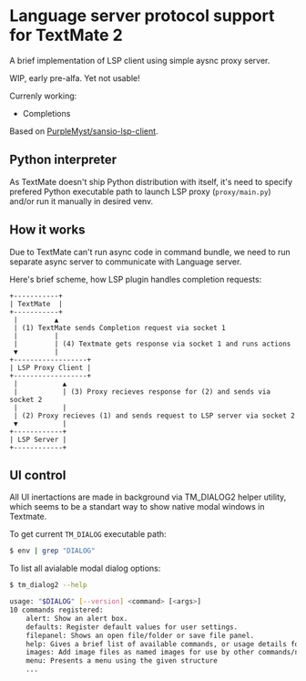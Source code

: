 # Language server protocol support for TextMate 2

A brief implementation of LSP client using simple aysnc proxy server.

WIP, early pre-alfa. Yet not usable!

Currenly working:

* Completions

Based on [PurpleMyst/sansio-lsp-client](https://github.com/PurpleMyst/sansio-lsp-client).

## Python interpreter

As TextMate doesn't ship Python distribution with itself, it's need to specify prefered Python executable path to launch LSP proxy (`proxy/main.py`) and/or run it manually in desired venv.

## How it works

Due to TextMate can't run async code in command bundle, we need to run separate async server to communicate with Language server.

Here's brief scheme, how LSP plugin handles completion requests:

```
+-----------+
| TextMate  |
+-----------+
 |         ▲
 | (1) TextMate sends Completion request via socket 1
 |         |
 |         | (4) Textmate gets response via socket 1 and runs actions
 ▼         |
+------------------+
| LSP Proxy Client |
+------------------+
 |           ▲
 |           | (3) Proxy recieves response for (2) and sends via socket 2
 |           |
 | (2) Proxy recieves (1) and sends request to LSP server via socket 2
 ▼           |
+------------+
| LSP Server |
+------------+
```

## UI control

All UI inertactions are made in background via TM_DIALOG2 helper utility, which seems to be a standart way to show native modal windows in Textmate.

To get current `TM_DIALOG` executable path:

````bash
$ env | grep "DIALOG"
````

To list all avialable modal dialog options:

````bash
$ tm_dialog2 --help

usage: "$DIALOG" [--version] <command> [<args>]
10 commands registered:
	alert: Show an alert box.
	defaults: Register default values for user settings.
	filepanel: Shows an open file/folder or save file panel.
	help: Gives a brief list of available commands, or usage details for a specific command.
	images: Add image files as named images for use by other commands/nibs.
	menu: Presents a menu using the given structure
    ...
````
